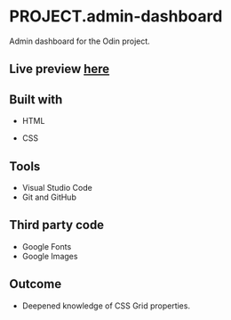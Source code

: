 # PROJECT.admin-dashboard

Admin dashboard for the Odin project.

## Live preview [here](https://bonemuffin.github.io/PROJECT.admin-dashboard/)


## Built with
- HTML
* CSS

## Tools
- Visual Studio Code
- Git and GitHub

## Third party code
- Google Fonts
- Google Images

## Outcome
 - Deepened knowledge of CSS Grid properties.

 

